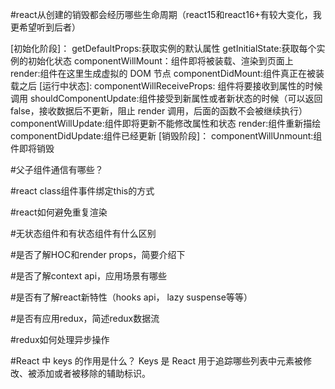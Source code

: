 #react从创建的销毁都会经历哪些生命周期（react15和react16+有较大变化，我更希望听到后者）

[初始化阶段]：
  getDefaultProps:获取实例的默认属性
  getInitialState:获取每个实例的初始化状态
  componentWillMount：组件即将被装载、渲染到页面上
  render:组件在这里生成虚拟的 DOM 节点
  componentDidMount:组件真正在被装载之后
[运行中状态]:
  componentWillReceiveProps: 组件将要接收到属性的时候调用
  shouldComponentUpdate:组件接受到新属性或者新状态的时候（可以返回 false，接收数据后不更新，阻止 render 调用，后面的函数不会被继续执行）componentWillUpdate:组件即将更新不能修改属性和状态
  render:组件重新描绘
  componentDidUpdate:组件已经更新
[销毁阶段]：
  componentWillUnmount:组件即将销毁


#父子组件通信有哪些？

#react class组件事件绑定this的方式

#react如何避免重复渲染

#无状态组件和有状态组件有什么区别

#是否了解HOC和render props，简要介绍下

#是否了解context api，应用场景有哪些

#是否有了解react新特性（hooks api， lazy suspense等等）

#是否有应用redux，简述redux数据流

#redux如何处理异步操作

#React 中 keys 的作用是什么？
Keys 是 React 用于追踪哪些列表中元素被修改、被添加或者被移除的辅助标识。
